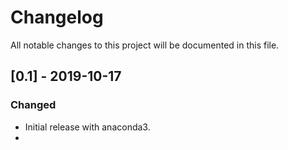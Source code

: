 # Changelog
All notable changes to this project will be documented in this file.

## [0.1] - 2019-10-17
### Changed
- Initial release with anaconda3.
- 


